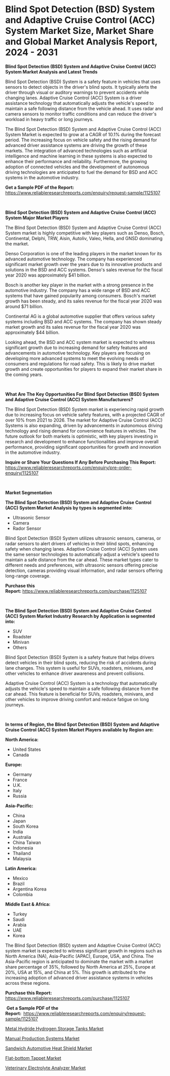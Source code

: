 <p><h1>Blind Spot Detection (BSD) System and Adaptive Cruise Control (ACC) System Market Size, Market Share and Global Market Analysis Report, 2024 - 2031</h1></p><p><strong>Blind Spot Detection (BSD) System and Adaptive Cruise Control (ACC) System Market Analysis and Latest Trends</strong></p>
<p><p>Blind Spot Detection (BSD) System is a safety feature in vehicles that uses sensors to detect objects in the driver's blind spots. It typically alerts the driver through visual or auditory warnings to prevent accidents while changing lanes. Adaptive Cruise Control (ACC) System is a driver assistance technology that automatically adjusts the vehicle's speed to maintain a safe following distance from the vehicle ahead. It uses radar and camera sensors to monitor traffic conditions and can reduce the driver's workload in heavy traffic or long journeys.</p><p>The Blind Spot Detection (BSD) System and Adaptive Cruise Control (ACC) System Market is expected to grow at a CAGR of 10.1% during the forecast period. The increasing focus on vehicle safety and the rising demand for advanced driver assistance systems are driving the growth of these markets. The integration of advanced technologies such as artificial intelligence and machine learning in these systems is also expected to enhance their performance and reliability. Furthermore, the growing adoption of connected vehicles and the development of autonomous driving technologies are anticipated to fuel the demand for BSD and ACC systems in the automotive industry.</p></p>
<p><strong>Get a Sample PDF of the Report:&nbsp;</strong> <a href="https://www.reliableresearchreports.com/enquiry/request-sample/1125107">https://www.reliableresearchreports.com/enquiry/request-sample/1125107</a></p>
<p>&nbsp;</p>
<p><strong>Blind Spot Detection (BSD) System and Adaptive Cruise Control (ACC) System Major Market Players</strong></p>
<p><p>The Blind Spot Detection (BSD) System and Adaptive Cruise Control (ACC) System market is highly competitive with key players such as Denso, Bosch, Continental, Delphi, TRW, Aisin, Autoliv, Valeo, Hella, and GNSD dominating the market.</p><p>Denso Corporation is one of the leading players in the market known for its advanced automotive technology. The company has experienced significant market growth over the years due to its innovative products and solutions in the BSD and ACC systems. Denso's sales revenue for the fiscal year 2020 was approximately $41 billion.</p><p>Bosch is another key player in the market with a strong presence in the automotive industry. The company has a wide range of BSD and ACC systems that have gained popularity among consumers. Bosch's market growth has been steady, and its sales revenue for the fiscal year 2020 was around $71 billion.</p><p>Continental AG is a global automotive supplier that offers various safety systems including BSD and ACC systems. The company has shown steady market growth and its sales revenue for the fiscal year 2020 was approximately $44 billion.</p><p>Looking ahead, the BSD and ACC system market is expected to witness significant growth due to increasing demand for safety features and advancements in automotive technology. Key players are focusing on developing more advanced systems to meet the evolving needs of consumers and regulations for road safety. This is likely to drive market growth and create opportunities for players to expand their market share in the coming years.</p></p>
<p>&nbsp;</p>
<p><strong>What Are The Key Opportunities For Blind Spot Detection (BSD) System and Adaptive Cruise Control (ACC) System Manufacturers?</strong></p>
<p><p>The Blind Spot Detection (BSD) System market is experiencing rapid growth due to increasing focus on vehicle safety features, with a projected CAGR of over 10% from 2021 to 2026. The market for Adaptive Cruise Control (ACC) Systems is also expanding, driven by advancements in autonomous driving technology and rising demand for convenience features in vehicles. The future outlook for both markets is optimistic, with key players investing in research and development to enhance functionalities and improve overall performance, providing significant opportunities for growth and innovation in the automotive industry.</p></p>
<p><strong>Inquire or Share Your Questions If Any Before Purchasing This Report:</strong> <a href="https://www.reliableresearchreports.com/enquiry/pre-order-enquiry/1125107">https://www.reliableresearchreports.com/enquiry/pre-order-enquiry/1125107</a></p>
<p>&nbsp;</p>
<p><strong>Market Segmentation</strong></p>
<p><strong>The Blind Spot Detection (BSD) System and Adaptive Cruise Control (ACC) System Market Analysis by types is segmented into:</strong></p>
<p><ul><li>Ultrasonic Sensor</li><li>Camera</li><li>Rador Sensor</li></ul></p>
<p><p>Blind Spot Detection (BSD) System utilizes ultrasonic sensors, cameras, or radar sensors to alert drivers of vehicles in their blind spots, enhancing safety when changing lanes. Adaptive Cruise Control (ACC) System uses the same sensor technologies to automatically adjust a vehicle's speed to maintain a safe distance from the car ahead. These market types cater to different needs and preferences, with ultrasonic sensors offering precise detection, cameras providing visual information, and radar sensors offering long-range coverage.</p></p>
<p><strong>Purchase this Report:&nbsp;</strong><a href="https://www.reliableresearchreports.com/purchase/1125107">https://www.reliableresearchreports.com/purchase/1125107</a></p>
<p>&nbsp;</p>
<p><strong>The Blind Spot Detection (BSD) System and Adaptive Cruise Control (ACC) System Market Industry Research by Application is segmented into:</strong></p>
<p><ul><li>SUV</li><li>Roadster</li><li>Minivan</li><li>Others</li></ul></p>
<p><p>Blind Spot Detection (BSD) System is a safety feature that helps drivers detect vehicles in their blind spots, reducing the risk of accidents during lane changes. This system is useful for SUVs, roadsters, minivans, and other vehicles to enhance driver awareness and prevent collisions. </p><p>Adaptive Cruise Control (ACC) System is a technology that automatically adjusts the vehicle's speed to maintain a safe following distance from the car ahead. This feature is beneficial for SUVs, roadsters, minivans, and other vehicles to improve driving comfort and reduce fatigue on long journeys.</p></p>
<p>&nbsp;</p>
<p><strong>In terms of Region, the Blind Spot Detection (BSD) System and Adaptive Cruise Control (ACC) System Market Players available by Region are:</strong></p>
<p>
    <p> <strong> North America: </strong>
        <ul>
            <li>United States</li>
            <li>Canada</li>
        </ul>
        </p> 
    <p> <strong> Europe: </strong>
        <ul>
            <li>Germany</li>
            <li>France</li>
            <li>U.K.</li>
            <li>Italy</li>
            <li>Russia</li>
        </ul>
        </p> 
    <p> <strong> Asia-Pacific: </strong>
        <ul>
            <li>China</li>
            <li>Japan</li>
            <li>South Korea</li>
            <li>India</li>
            <li>Australia</li>
            <li>China Taiwan</li>
            <li>Indonesia</li>
            <li>Thailand</li>
            <li>Malaysia</li>
        </ul>
        </p> 
    <p> <strong> Latin America: </strong>
        <ul>
            <li>Mexico</li>
            <li>Brazil</li>
            <li>Argentina Korea</li>
            <li>Colombia</li>
        </ul>
        </p> 
    <p> <strong> Middle East & Africa: </strong>
        <ul>
            <li>Turkey</li>
            <li>Saudi</li>
            <li>Arabia</li>
            <li>UAE</li>
            <li>Korea</li>
        </ul>
    </p>
    </p>
<p><p>The Blind Spot Detection (BSD) system and Adaptive Cruise Control (ACC) system market is expected to witness significant growth in regions such as North America (NA), Asia-Pacific (APAC), Europe, USA, and China. The Asia-Pacific region is anticipated to dominate the market with a market share percentage of 35%, followed by North America at 25%, Europe at 20%, USA at 15%, and China at 5%. This growth is attributed to the increasing adoption of advanced driver assistance systems in vehicles across these regions.</p></p>
<p><strong>Purchase this Report: </strong><a href="https://www.reliableresearchreports.com/purchase/1125107">https://www.reliableresearchreports.com/purchase/1125107</a></p>
<p>&nbsp;<strong>Get a Sample PDF of the Report:&nbsp;&nbsp;</strong><a href="https://www.reliableresearchreports.com/enquiry/request-sample/1125107">https://www.reliableresearchreports.com/enquiry/request-sample/1125107</a></p>
<p><strong></strong></p>
<p><p><a href="https://medium.com/@judyolson40/metal-hydride-hydrogen-storage-tanks-market-competitive-analysis-market-trends-and-forecast-to-409a62d917de">Metal Hydride Hydrogen Storage Tanks Market</a></p><p><a href="https://medium.com/@judyolson40/manual-production-systems-market-share-evolution-and-market-growth-trends-2024-2031-1f751704851f">Manual Production Systems Market</a></p><p><a href="https://issuu.com/reportprime-2/docs/sandwich-automotive-heat-shield-market-size-2030.p">Sandwich Automotive Heat Shield Market</a></p><p><a href="https://issuu.com/reportprime-2/docs/flat-bottom-tappet-market-size-2030.pptx">Flat-bottom Tappet Market</a></p><p><a href="https://medium.com/@juliemoreno2007/veterinary-electrolyte-analyzer-market-exploring-market-share-market-trends-and-future-growth-017da483da74">Veterinary Electrolyte Analyzer Market</a></p></p>